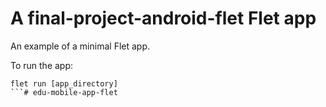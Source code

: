 # A final-project-android-flet Flet app

An example of a minimal Flet app.

To run the app:

```
flet run [app_directory]
```#   e d u - m o b i l e - a p p - f l e t  
 